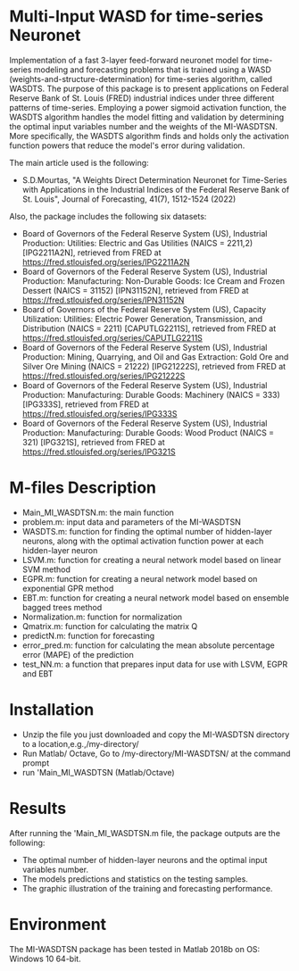 # Multi-Input WASD for time-series Neuronet
Implementation of a fast 3-layer feed-forward neuronet model for time-series modeling and forecasting problems that is trained using a WASD (weights-and-structure-determination) for time-series algorithm, called WASDTS.
The purpose of this package is to present applications on Federal Reserve Bank of St. Louis (FRED) industrial indices under three different patterns of time-series.
Employing a power sigmoid activation function, the WASDTS algorithm handles the model fitting and validation by determining the optimal input variables number and the weights of the MI-WASDTSN. More specifically, the WASDTS algorithm finds and holds only the activation function powers that reduce the model's error during validation. 

The main article used is the following:
*	S.D.Mourtas, "A Weights Direct Determination Neuronet for Time-Series with Applications in the Industrial Indices of the Federal Reserve Bank of St. Louis", Journal of Forecasting, 41(7), 1512-1524 (2022)

Also, the package includes the following six datasets:
*	Board of Governors of the Federal Reserve System (US), Industrial Production: Utilities: Electric and Gas Utilities (NAICS = 2211,2) [IPG2211A2N], retrieved from FRED at https://fred.stlouisfed.org/series/IPG2211A2N
*	Board of Governors of the Federal Reserve System (US), Industrial Production: Manufacturing: Non-Durable Goods: Ice Cream and Frozen Dessert (NAICS = 31152) [IPN31152N], retrieved from FRED at https://fred.stlouisfed.org/series/IPN31152N
*	Board of Governors of the Federal Reserve System (US), Capacity Utilization: Utilities: Electric Power Generation, Transmission, and Distribution (NAICS = 2211) [CAPUTLG2211S], retrieved from FRED at https://fred.stlouisfed.org/series/CAPUTLG2211S
*	Board of Governors of the Federal Reserve System (US), Industrial Production: Mining, Quarrying, and Oil and Gas Extraction: Gold Ore and Silver Ore Mining (NAICS = 21222) [IPG21222S], retrieved from FRED at https://fred.stlouisfed.org/series/IPG21222S
*	Board of Governors of the Federal Reserve System (US), Industrial Production: Manufacturing: Durable Goods: Machinery (NAICS = 333) [IPG333S], retrieved from FRED at https://fred.stlouisfed.org/series/IPG333S
*	Board of Governors of the Federal Reserve System (US), Industrial Production: Manufacturing: Durable Goods: Wood Product (NAICS = 321) [IPG321S], retrieved from FRED at https://fred.stlouisfed.org/series/IPG321S 

# M-files Description
*	Main_MI_WASDTSN.m: the main function
*	problem.m: input data and parameters of the MI-WASDTSN
*	WASDTS.m: function for finding the optimal number of hidden-layer neurons, along with the optimal activation function power at each hidden-layer neuron
*	LSVM.m: function for creating a neural network model based on linear SVM method
*	EGPR.m: function for creating a neural network model based on exponential GPR method
*	EBT.m: function for creating a neural network model based on ensemble bagged trees method
*	Normalization.m: function for normalization
*	Qmatrix.m: function for calculating the matrix Q
*	predictN.m: function for forecasting
*	error_pred.m: function for calculating the mean absolute percentage error (MAPE) of the prediction
*	test_NN.m: a function that prepares input data for use with LSVM, EGPR and EBT

# Installation
*	Unzip the file you just downloaded and copy the MI-WASDTSN directory to a location,e.g.,/my-directory/
*	Run Matlab/ Octave, Go to /my-directory/MI-WASDTSN/ at the command prompt
*	run 'Main_MI_WASDTSN (Matlab/Octave)

# Results
After running the 'Main_MI_WASDTSN.m file, the package outputs are the following:
*	The optimal number of hidden-layer neurons and the optimal input variables number.
*	The models predictions and statistics on the testing samples.
*	The graphic illustration of the training and forecasting performance.

# Environment
The MI-WASDTSN package has been tested in Matlab 2018b on OS: Windows 10 64-bit.
